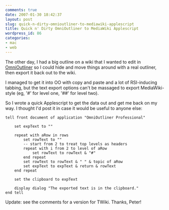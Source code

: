```yaml
---
comments: true
date: 2007-01-30 18:42:37
layout: post
slug: quick-n-dirty-omnioutliner-to-mediawiki-applescript
title: Quick n' Dirty OmniOutliner to MediaWiki Applescript
wordpress_id: 86
categories:
- mac
- web
---
```


The other day, I had a big outline on a wiki that I wanted to edit in [OmniOutliner](http://www.omnigroup.com/applications/omnioutliner/) so I could hide and move things around with a real outliner, then export it back out to the wiki.

I managed to get it into OO with copy and paste and a lot of RSI-inducing tabbing, but the text export options can't be massaged to export MediaWiki-style (eg, '#' for level one, '##' for level two).

So I wrote a quick Applescript to get the data out and get me back on my way. I thought I'd post it in case it would be useful to anyone else:


    
    
    tell front document of application "OmniOutliner Professional"
    
    	set expText to ""
    
    	repeat with aRow in rows
    		set rowText to ""
    		-- start from 2 to treat top levels as headers
    		repeat with i from 2 to level of aRow
    			set rowText to rowText & "#"
    		end repeat
    		set rowText to rowText & " " & topic of aRow
    		set expText to expText & return & rowText
    	end repeat
    
    	set the clipboard to expText
    
    	display dialog "The exported text is in the clipboard."
    end tell
    



Update: see the comments for a version for TWiki. Thanks, Peter!
